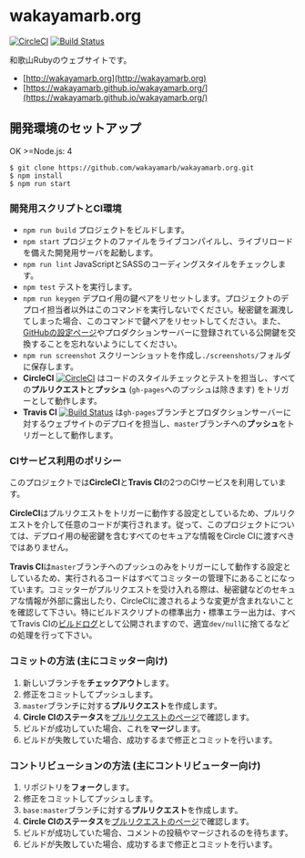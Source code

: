 # wakayamarb.org

[![CircleCI](https://circleci.com/gh/wakayamarb/wakayamarb.org/tree/master.svg?style=shield)](https://circleci.com/gh/wakayamarb/wakayamarb.org) [![Build Status](https://travis-ci.org/wakayamarb/wakayamarb.org.svg?branch=master)](https://travis-ci.org/wakayamarb/wakayamarb.org)

和歌山Rubyのウェブサイトです。

- [http://wakayamarb.org](http://wakayamarb.org)
- [https://wakayamarb.github.io/wakayamarb.org/](https://wakayamarb.github.io/wakayamarb.org/)

## 開発環境のセットアップ
OK >=Node.js: 4

```
$ git clone https://github.com/wakayamarb/wakayamarb.org.git
$ npm install
$ npm run start
```

### 開発用スクリプトとCI環境

- `npm run build` プロジェクトをビルドします。
- `npm start` プロジェクトのファイルをライブコンパイルし、ライブリロードを備えた開発用サーバを起動します。
- `npm run lint` JavaScriptとSASSのコーディングスタイルをチェックします。
- `npm test` テストを実行します。
- `npm run keygen` デプロイ用の鍵ペアをリセットします。プロジェクトのデプロイ担当者以外はこのコマンドを実行しないでください。秘密鍵を漏洩してしまった場合、このコマンドで鍵ペアをリセットしてください。また、[GitHubの設定ページ](https://github.com/wakayamarb/wakayamarb.org/settings/keys)やプロダクションサーバーに登録されている公開鍵を交換することを忘れないようにしてください。
- `npm run screenshot` スクリーンショットを作成し`./screenshots/`フォルダに保存します。
- **CircleCI** [![CircleCI](https://circleci.com/gh/wakayamarb/wakayamarb.org/tree/master.svg?style=shield)](https://circleci.com/gh/wakayamarb/wakayamarb.org) はコードのスタイルチェックとテストを担当し、すべての**プルリクエスト**と**プッシュ** (`gh-pages`へのプッシュは除きます) をトリガーとして動作します。
- **Travis CI** [![Build Status](https://travis-ci.org/wakayamarb/wakayamarb.org.svg?branch=master)](https://travis-ci.org/wakayamarb/wakayamarb.org) は`gh-pages`ブランチとプロダクションサーバーに対するウェブサイトのデプロイを担当し、`master`ブランチへの**プッシュ**をトリガーとして動作します。

### CIサービス利用のポリシー

このプロジェクトでは**CircleCI**と**Travis CI**の2つのCIサービスを利用しています。

**CircleCI**はプルリクエストをトリガーに動作する設定としているため、プルリクエストを介して任意のコードが実行されます。従って、このプロジェクトについては、デプロイ用の秘密鍵を含むすべてのセキュアな情報をCircle CIに渡すべきではありません。

**Travis CI**は`master`ブランチへのプッシュのみをトリガーにして動作する設定としているため、実行されるコードはすべてコミッターの管理下にあることになっています。コミッターがプルリクエストを受け入れる際は、秘密鍵などのセキュアな情報が外部に露出したり、CircleCIに渡されるような変更が含まれないことを確認して下さい。特にビルドスクリプトの標準出力・標準エラー出力は、すべてTravis CIの[ビルドログ](https://travis-ci.org/wakayamarb/wakayamarb.org)として公開されますので、適宜`dev/null`に捨てるなどの処理を行って下さい。

### コミットの方法 (主にコミッター向け)

1. 新しいブランチを**チェックアウト**します。
1. 修正をコミットしてプッシュします。
1. `master`ブランチに対する**プルリクエスト**を作成します。
1. **Circle CIのステータス**を[プルリクエストのページ](https://github.com/wakayamarb/wakayamarb.org/pulls)で確認します。
1. ビルドが成功していた場合、これを**マージ**します。
1. ビルドが失敗していた場合、成功するまで修正とコミットを行います。

### コントリビューションの方法 (主にコントリビューター向け)

1. リポジトリを**フォーク**します。
1. 修正をコミットしてプッシュします。
1. `base:master`ブランチに対する**プルリクエスト**を作成します。
1. **Circle CIのステータス**を[プルリクエストのページ](https://github.com/wakayamarb/wakayamarb.org/pulls)で確認します。
1. ビルドが成功していた場合、コメントの投稿やマージされるのを待ちます。
1. ビルドが失敗していた場合、成功するまで修正とコミットを行います。
